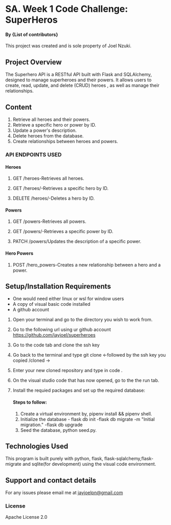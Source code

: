 # SA. Week 1 Code Challenge: SuperHeros

#### By **{List of contributors}**
This project was created and is sole property of Joel Nzuki.

## Project Overview
The Superhero API is a RESTful API built with Flask and SQLAlchemy, designed to manage superheroes and their powers. It allows users to create, read, update, and delete (CRUD) heroes , as well as manage their relationships.

## Content
1. Retrieve all heroes and their powers.
2. Retrieve a specific hero or power by ID.
3. Update a power's description.
4. Delete heroes  from the database.
5. Create relationships between heroes and powers.


### API ENDPOINTS USED

#### Heroes
1. GET /heroes-Retrieves all heroes.

2. GET /heroes/<id>-Retrieves a specific hero by ID.

3. DELETE /heroes/<id>-Deletes a hero by ID.


#### Powers
1. GET /powers-Retrieves all powers.

2. GET /powers/<id>-Retrieves a specific power by ID.

3. PATCH /powers/<id>Updates the description of a specific power.


#### Hero Powers
1. POST /hero_powers-Creates a new relationship between a hero and a power.


## Setup/Installation Requirements
* One would need either linux or wsl for window users
* A copy of visual basic code installed
* A github account

1. Open your terminal and go to the directory you wish to work from.
2. Go to the following url using ur github account https://github.com/jayjoel/superheroes
3. Go to the code tab and clone the ssh key
4. Go back to the terminal and type git clone <-followed by the ssh key you copied /cloned ->
5. Enter your new cloned repository and type in code .
6. On the visual studio code that has now opened, go to the the run tab.
7. Install the requied packages and set up the required database:

      #### Steps to follow:
      1. Create a virtual environment by, pipenv install && pipenv shell.
      2. Initialize the database - flask db init
                                    -flask db migrate -m "Initial migration."
                                    -flask db upgrade
      3. Seed the database, python seed.py.  


## Technologies Used
This program is built purely with python, flask, flask-sqlalchemy,flask-migrate and sqlite(for development) using the visual code environment.

## Support and contact details
For any issues please email me at jayjoelpn@gmail.com
### License
Apache License 2.0


